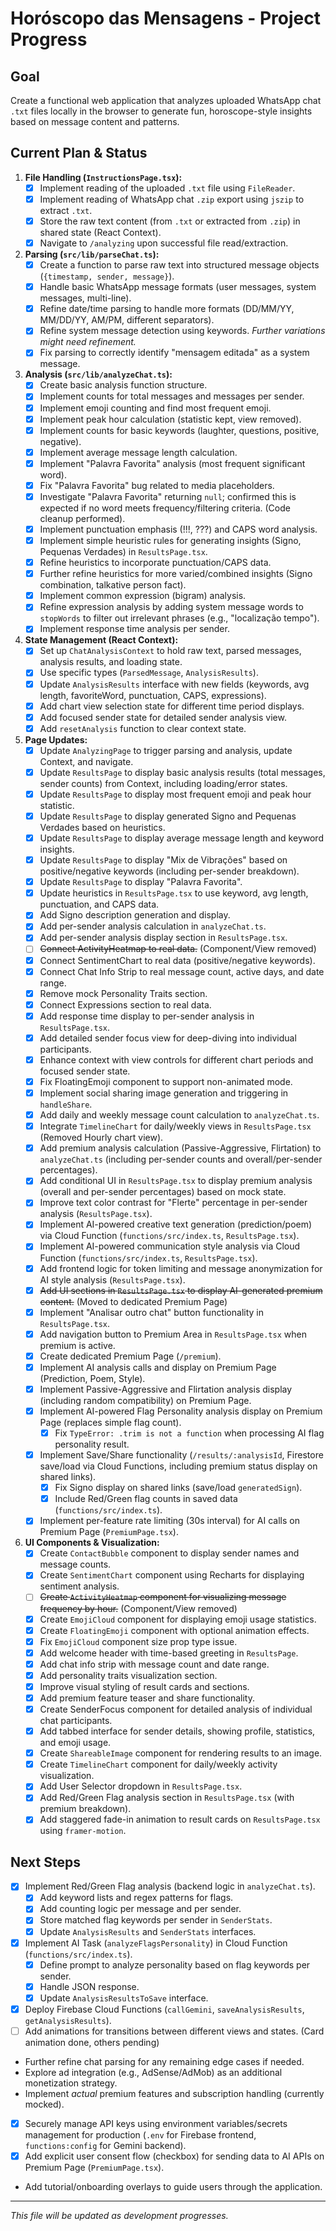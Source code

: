 
# Horóscopo das Mensagens - Project Progress

## Goal

Create a functional web application that analyzes uploaded WhatsApp chat `.txt` files locally in the browser to generate fun, horoscope-style insights based on message content and patterns.

## Current Plan & Status

1.  **File Handling (`InstructionsPage.tsx`):**
    *   [X] Implement reading of the uploaded `.txt` file using `FileReader`.
    *   [X] Implement reading of WhatsApp chat `.zip` export using `jszip` to extract `.txt`.
    *   [X] Store the raw text content (from `.txt` or extracted from `.zip`) in shared state (React Context).
    *   [X] Navigate to `/analyzing` upon successful file read/extraction.
2.  **Parsing (`src/lib/parseChat.ts`):**
    *   [X] Create a function to parse raw text into structured message objects (`{timestamp, sender, message}`).
    *   [X] Handle basic WhatsApp message formats (user messages, system messages, multi-line).
    *   [X] Refine date/time parsing to handle more formats (DD/MM/YY, MM/DD/YY, AM/PM, different separators).
    *   [X] Refine system message detection using keywords. *Further variations might need refinement.*
    *   [X] Fix parsing to correctly identify "mensagem editada" as a system message.
3.  **Analysis (`src/lib/analyzeChat.ts`):**
    *   [X] Create basic analysis function structure.
    *   [X] Implement counts for total messages and messages per sender.
    *   [X] Implement emoji counting and find most frequent emoji.
    *   [X] Implement peak hour calculation (statistic kept, view removed).
    *   [X] Implement counts for basic keywords (laughter, questions, positive, negative).
    *   [X] Implement average message length calculation.
    *   [X] Implement "Palavra Favorita" analysis (most frequent significant word).
    *   [X] Fix "Palavra Favorita" bug related to media placeholders.
    *   [X] Investigate "Palavra Favorita" returning `null`; confirmed this is expected if no word meets frequency/filtering criteria. (Code cleanup performed).
    *   [X] Implement punctuation emphasis (!!!, ???) and CAPS word analysis.
    *   [X] Implement simple heuristic rules for generating insights (Signo, Pequenas Verdades) in `ResultsPage.tsx`.
    *   [X] Refine heuristics to incorporate punctuation/CAPS data.
    *   [X] Further refine heuristics for more varied/combined insights (Signo combination, talkative person fact).
    *   [X] Implement common expression (bigram) analysis.
    *   [X] Refine expression analysis by adding system message words to `stopWords` to filter out irrelevant phrases (e.g., "localização tempo").
    *   [X] Implement response time analysis per sender.
4.  **State Management (React Context):**
    *   [X] Set up `ChatAnalysisContext` to hold raw text, parsed messages, analysis results, and loading state.
    *   [X] Use specific types (`ParsedMessage`, `AnalysisResults`).
    *   [X] Update `AnalysisResults` interface with new fields (keywords, avg length, favoriteWord, punctuation, CAPS, expressions).
    *   [X] Add chart view selection state for different time period displays.
    *   [X] Add focused sender state for detailed sender analysis view.
    *   [X] Add `resetAnalysis` function to clear context state.
5.  **Page Updates:**
    *   [X] Update `AnalyzingPage` to trigger parsing and analysis, update Context, and navigate.
    *   [X] Update `ResultsPage` to display basic analysis results (total messages, sender counts) from Context, including loading/error states.
    *   [X] Update `ResultsPage` to display most frequent emoji and peak hour statistic.
    *   [X] Update `ResultsPage` to display generated Signo and Pequenas Verdades based on heuristics.
    *   [X] Update `ResultsPage` to display average message length and keyword insights.
    *   [X] Update `ResultsPage` to display "Mix de Vibrações" based on positive/negative keywords (including per-sender breakdown).
    *   [X] Update `ResultsPage` to display "Palavra Favorita".
    *   [X] Update heuristics in `ResultsPage.tsx` to use keyword, avg length, punctuation, and CAPS data.
    *   [X] Add Signo description generation and display.
    *   [X] Add per-sender analysis calculation in `analyzeChat.ts`.
    *   [X] Add per-sender analysis display section in `ResultsPage.tsx`.
    *   [ ] ~~Connect ActivityHeatmap to real data.~~ (Component/View removed)
    *   [X] Connect SentimentChart to real data (positive/negative keywords).
    *   [X] Connect Chat Info Strip to real message count, active days, and date range.
    *   [X] Remove mock Personality Traits section.
    *   [X] Connect Expressions section to real data.
    *   [X] Add response time display to per-sender analysis in `ResultsPage.tsx`.
    *   [X] Add detailed sender focus view for deep-diving into individual participants.
    *   [X] Enhance context with view controls for different chart periods and focused sender state.
    *   [X] Fix FloatingEmoji component to support non-animated mode.
    *   [X] Implement social sharing image generation and triggering in `handleShare`.
    *   [X] Add daily and weekly message count calculation to `analyzeChat.ts`.
    *   [X] Integrate `TimelineChart` for daily/weekly views in `ResultsPage.tsx` (Removed Hourly chart view).
    *   [X] Add premium analysis calculation (Passive-Aggressive, Flirtation) to `analyzeChat.ts` (including per-sender counts and overall/per-sender percentages).
    *   [X] Add conditional UI in `ResultsPage.tsx` to display premium analysis (overall and per-sender percentages) based on mock state.
    *   [X] Improve text color contrast for "Flerte" percentage in per-sender analysis (`ResultsPage.tsx`).
    *   [X] Implement AI-powered creative text generation (prediction/poem) via Cloud Function (`functions/src/index.ts`, `ResultsPage.tsx`).
    *   [X] Implement AI-powered communication style analysis via Cloud Function (`functions/src/index.ts`, `ResultsPage.tsx`).
    *   [X] Add frontend logic for token limiting and message anonymization for AI style analysis (`ResultsPage.tsx`).
    *   [X] ~~Add UI sections in `ResultsPage.tsx` to display AI-generated premium content.~~ (Moved to dedicated Premium Page)
    *   [X] Implement "Analisar outro chat" button functionality in `ResultsPage.tsx`.
    *   [X] Add navigation button to Premium Area in `ResultsPage.tsx` when premium is active.
    *   [X] Create dedicated Premium Page (`/premium`).
    *   [X] Implement AI analysis calls and display on Premium Page (Prediction, Poem, Style).
    *   [X] Implement Passive-Aggressive and Flirtation analysis display (including random compatibility) on Premium Page.
    *   [X] Implement AI-powered Flag Personality analysis display on Premium Page (replaces simple flag count).
        *   [X] Fix `TypeError: .trim is not a function` when processing AI flag personality result.
    *   [X] Implement Save/Share functionality (`/results/:analysisId`, Firestore save/load via Cloud Functions, including premium status display on shared links).
        *   [X] Fix Signo display on shared links (save/load `generatedSign`).
        *   [X] Include Red/Green flag counts in saved data (`functions/src/index.ts`).
    *   [X] Implement per-feature rate limiting (30s interval) for AI calls on Premium Page (`PremiumPage.tsx`).
6.  **UI Components & Visualization:**
    *   [X] Create `ContactBubble` component to display sender names and message counts.
    *   [X] Create `SentimentChart` component using Recharts for displaying sentiment analysis.
    *   [ ] ~~Create `ActivityHeatmap` component for visualizing message frequency by hour.~~ (Component/View removed)
    *   [X] Create `EmojiCloud` component for displaying emoji usage statistics.
    *   [X] Create `FloatingEmoji` component with optional animation effects.
    *   [X] Fix `EmojiCloud` component size prop type issue.
    *   [X] Add welcome header with time-based greeting in `ResultsPage`.
    *   [X] Add chat info strip with message count and date range.
    *   [X] Add personality traits visualization section.
    *   [X] Improve visual styling of result cards and sections.
    *   [X] Add premium feature teaser and share functionality.
    *   [X] Create SenderFocus component for detailed analysis of individual chat participants.
    *   [X] Add tabbed interface for sender details, showing profile, statistics, and emoji usage.
    *   [X] Create `ShareableImage` component for rendering results to an image.
    *   [X] Create `TimelineChart` component for daily/weekly activity visualization.
    *   [X] Add User Selector dropdown in `ResultsPage.tsx`.
    *   [X] Add Red/Green Flag analysis section in `ResultsPage.tsx` (with premium breakdown).
    *   [X] Add staggered fade-in animation to result cards on `ResultsPage.tsx` using `framer-motion`.

## Next Steps

*   [X] Implement Red/Green Flag analysis (backend logic in `analyzeChat.ts`).
    *   [X] Add keyword lists and regex patterns for flags.
    *   [X] Add counting logic per message and per sender.
    *   [X] Store matched flag keywords per sender in `SenderStats`.
    *   [X] Update `AnalysisResults` and `SenderStats` interfaces.
*   [X] Implement AI Task (`analyzeFlagsPersonality`) in Cloud Function (`functions/src/index.ts`).
    *   [X] Define prompt to analyze personality based on flag keywords per sender.
    *   [X] Handle JSON response.
    *   [X] Update `AnalysisResultsToSave` interface.
*   [X] Deploy Firebase Cloud Functions (`callGemini`, `saveAnalysisResults`, `getAnalysisResults`).
*   [ ] Add animations for transitions between different views and states. (Card animation done, others pending)
*   Further refine chat parsing for any remaining edge cases if needed.
*   Explore ad integration (e.g., AdSense/AdMob) as an additional monetization strategy.
*   Implement *actual* premium features and subscription handling (currently mocked).
*   [X] Securely manage API keys using environment variables/secrets management for production (`.env` for Firebase frontend, `functions:config` for Gemini backend).
*   [X] Add explicit user consent flow (checkbox) for sending data to AI APIs on Premium Page (`PremiumPage.tsx`).
*   Add tutorial/onboarding overlays to guide users through the application.

---
*This file will be updated as development progresses.*

